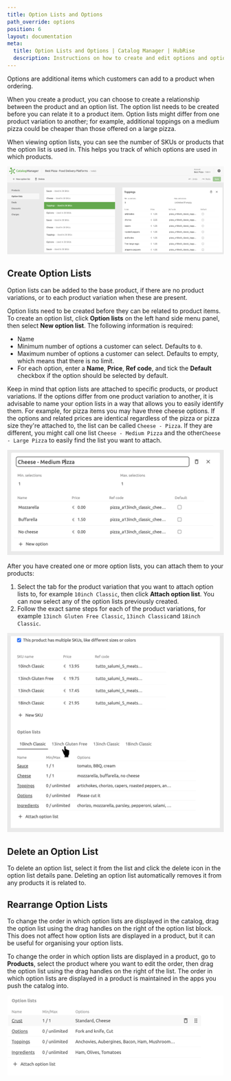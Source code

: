 ```yaml
---
title: Option Lists and Options
path_override: options
position: 6
layout: documentation
meta:
  title: Option Lists and Options | Catalog Manager | HubRise
  description: Instructions on how to create and edit options and option lists in Catalog Manager. Synchronise catalogs between your EPOS and your apps.
---
```


Options are additional items which customers can add to a product when ordering.

When you create a product, you can choose to create a relationship between the product and an option list. The option list needs to be created before you can relate it to a product item. Option lists might differ from one product variation to another; for example, additional toppings on a medium pizza could be cheaper than those offered on a large pizza.

When viewing option lists, you can see the number of SKUs or products that the option list is used in. This helps you track of which options are used in which products.

![Catalog Manager Option List](./images/003-2x-option-lists.png)

## Create Option Lists

Option lists can be added to the base product, if there are no product variations, or to each product variation when these are present.

Option lists need to be created before they can be related to product items. To create an option list, click **Option lists** on the left hand side menu panel, then select **New option list**. The following information is required:

- Name
- Minimum number of options a customer can select. Defaults to `0`.
- Maximum number of options a customer can select. Defaults to empty, which means that there is no limit.
- For each option, enter a **Name**, **Price**, **Ref code**, and tick the **Default** checkbox if the option should be selected by default.

Keep in mind that option lists are attached to specific products, or product variations. If the options differ from one product variation to another, it is advisable to name your option lists in a way that allows you to easily identify them. For example, for pizza items you may have three cheese options. If the options and related prices are identical regardless of the pizza or pizza size they're attached to, the list can be called `Cheese - Pizza`. If they are different, you might call one list `Cheese - Medium Pizza` and the other`Cheese - Large Pizza` to easily find the list you want to attach.

![Catalog Manager Option List details](./images/004-2x-option-list-details.png)

After you have created one or more option lists, you can attach them to your products:

1. Select the tab for the product variation that you want to attach option lists to, for example `10inch Classic`, then click **Attach option list**. You can now select any of the option lists previously created.
1. Follow the exact same steps for each of the product variations, for example `13inch Gluten Free Classic`, `13inch Classic`and `18inch Classic`.

![Catalog Manager Add Option List](./images/011-2x-product-option-list-tabs.png)

## Delete an Option List

To delete an option list, select it from the list and click the delete icon in the option list details pane. Deleting an option list automatically removes it from any products it is related to.

## Rearrange Option Lists

To change the order in which option lists are displayed in the catalog, drag the option list using the drag handles on the right of the option list block. This
does not affect how option lists are displayed in a product, but it can be useful for organising your option lists.

To change the order in which option lists are displayed in a product, go to **Products**, select the product where you want to edit the order, then drag the option list using the drag handles on the right of the list. The order in which option lists are displayed in a product is maintained in the apps you push the catalog into.

![Catalog Manager Drag Option List](./images/022-option-list-drag.png)
